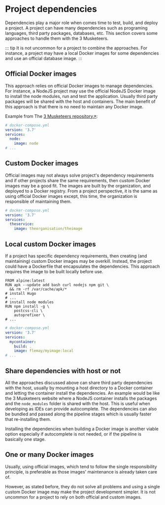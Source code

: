 # Project dependencies

Dependencies play a major role when comes time to test, build, and deploy a project. A project can have many dependencies such as programing languages, third party packages, databases, etc. This section covers some approaches to handle them with the 3 Musketeers.

::: tip
It is not uncommon for a project to combine the approaches. For instance, a project may have a local Docker images for some dependencies and use an official database image.
:::

## Official Docker images

This approach relies on official Docker images to manage dependencies. For instance, a NodeJS project may use the official NodeJS Docker image to install the node modules, run and test the application. Usually third party packages will be shared with the host and containers. The main benefit of this approach is that there is no need to maintain any Docker image.

Example from The [3 Musketeers repository&#8599;](https://github.com/flemay/3musketeers):

```yaml
# docker-compose.yml
version: '3.7'
services:
  node:
    image: node
# ...
```

## Custom Docker images

Official images may not always solve project's dependency requirements and if other projects share the same requirements, then custom Docker images may be a good fit. The images are built by the organization, and deployed to a Docker registry. From a project perspective, it is the same as using official Docker images except, this time, the organization is responsible of maintaining them.

```yaml
# docker-compose.yml
version: '3.7'
services:
  theservice:
    image: theorganisation/theimage
```

## Local custom Docker images

If a project has specific dependency requirements, then creating (and maintaining) custom Docker images may be overkill. Instead, the project could have a Dockerfile that encapsulates the dependencies. This approach requires the image to be built locally before use.

```docker
FROM alpine:latest
RUN apk --update add bash curl nodejs npm git \
  && rm -rf /var/cache/apk/*
# install Hugo
# ...
# install node modules
RUN npm install -g \
    postcss-cli \
    autoprefixer \
# ...
```

```yaml
# docker-compose.yml
version: '3.7'
services:
  mycontainer:
    build: .
    image: flemay/myimage:local
# ...
```

## Share dependencies with host or not

All the approaches discussed above can share third party dependencies with the host, usually by mounting a host directory to a Docker container and letting the container install the dependencies. An example would be like the 3 Musketeers website where a NodeJS container installs the packages and the `node_modules` folder is shared with the host. This is useful when developing as IDEs can provide autocomplete. The dependencies can also be bundled and passed along the pipeline stages which is usually faster that re-installing them.

Installing the dependencies when building a Docker image is another viable option especially if autocomplete is not needed, or if the pipeline is basically one stage.

## One or many Docker images

Usually, using official images, which tend to follow the single responsibility principle, is preferable as those images' maintenance is already taken care of.

However, as stated before, they do not solve all problems and using a single custom Docker image may make the project development simpler. It is not uncommon for a project to rely on both official and custom images.


